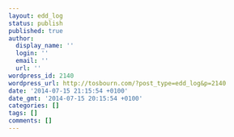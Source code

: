 ```yaml
---
layout: edd_log
status: publish
published: true
author:
  display_name: ''
  login: ''
  email: ''
  url: ''
wordpress_id: 2140
wordpress_url: http://tosbourn.com/?post_type=edd_log&p=2140
date: '2014-07-15 21:15:54 +0100'
date_gmt: '2014-07-15 20:15:54 +0100'
categories: []
tags: []
comments: []
---
```


